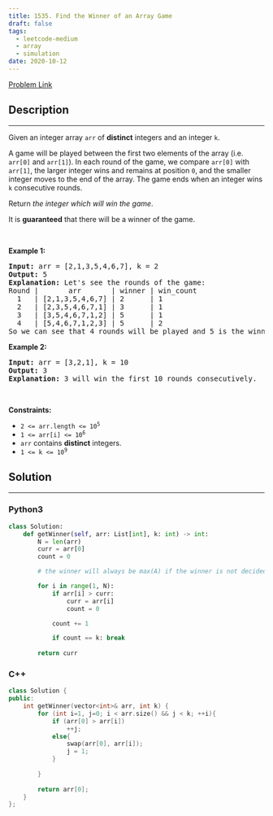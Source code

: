 ```yaml
---
title: 1535. Find the Winner of an Array Game
draft: false
tags: 
  - leetcode-medium
  - array
  - simulation
date: 2020-10-12
---
```


[Problem Link](https://leetcode.com/problems/find-the-winner-of-an-array-game/)

## Description

---
<p>Given an integer array <code>arr</code> of <strong>distinct</strong> integers and an integer <code>k</code>.</p>

<p>A game will be played between the first two elements of the array (i.e. <code>arr[0]</code> and <code>arr[1]</code>). In each round of the game, we compare <code>arr[0]</code> with <code>arr[1]</code>, the larger integer wins and remains at position <code>0</code>, and the smaller integer moves to the end of the array. The game ends when an integer wins <code>k</code> consecutive rounds.</p>

<p>Return <em>the integer which will win the game</em>.</p>

<p>It is <strong>guaranteed</strong> that there will be a winner of the game.</p>

<p>&nbsp;</p>
<p><strong class="example">Example 1:</strong></p>

<pre>
<strong>Input:</strong> arr = [2,1,3,5,4,6,7], k = 2
<strong>Output:</strong> 5
<strong>Explanation:</strong> Let&#39;s see the rounds of the game:
Round |       arr       | winner | win_count
  1   | [2,1,3,5,4,6,7] | 2      | 1
  2   | [2,3,5,4,6,7,1] | 3      | 1
  3   | [3,5,4,6,7,1,2] | 5      | 1
  4   | [5,4,6,7,1,2,3] | 5      | 2
So we can see that 4 rounds will be played and 5 is the winner because it wins 2 consecutive games.
</pre>

<p><strong class="example">Example 2:</strong></p>

<pre>
<strong>Input:</strong> arr = [3,2,1], k = 10
<strong>Output:</strong> 3
<strong>Explanation:</strong> 3 will win the first 10 rounds consecutively.
</pre>

<p>&nbsp;</p>
<p><strong>Constraints:</strong></p>

<ul>
	<li><code>2 &lt;= arr.length &lt;= 10<sup>5</sup></code></li>
	<li><code>1 &lt;= arr[i] &lt;= 10<sup>6</sup></code></li>
	<li><code>arr</code> contains <strong>distinct</strong> integers.</li>
	<li><code>1 &lt;= k &lt;= 10<sup>9</sup></code></li>
</ul>


## Solution

---
### Python3
``` py title='find-the-winner-of-an-array-game'
class Solution:
    def getWinner(self, arr: List[int], k: int) -> int:
        N = len(arr)
        curr = arr[0]
        count = 0

        # the winner will always be max(A) if the winner is not decided after one pass coz no one can beat him

        for i in range(1, N):
            if arr[i] > curr:
                curr = arr[i]
                count = 0

            count += 1

            if count == k: break
        
        return curr

```
### C++
``` cpp title='find-the-winner-of-an-array-game'
class Solution {
public:
    int getWinner(vector<int>& arr, int k) {
        for (int i=1, j=0; i < arr.size() && j < k; ++i){
            if (arr[0] > arr[i])
                ++j;
            else{
                swap(arr[0], arr[i]);
                j = 1;
            }
                
        }
        
        return arr[0];
    }
};


```

